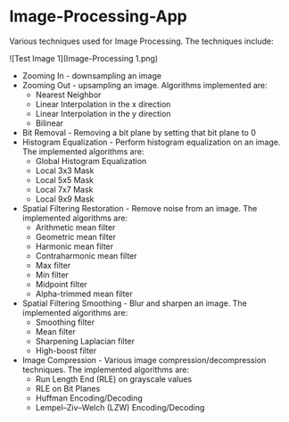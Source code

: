 # Image-Processing-App
Various techniques used for Image Processing. The techniques include:

![Test Image 1](Image-Processing 1.png)

 * Zooming In - downsampling an image
 * Zooming Out - upsampling an image. Algorithms implemented are:
   * Nearest Neighbor
   * Linear Interpolation in the x direction
   * Linear Interpolation in the y direction
   * Bilinear
 * Bit Removal - Removing a bit plane by setting that bit plane to 0
 * Histogram Equalization - Perform histogram equalization on an image. The implemented algorithms are:
   * Global Histogram Equalization
   * Local 3x3 Mask
   * Local 5x5 Mask
   * Local 7x7 Mask
   * Local 9x9 Mask
 * Spatial Filtering Restoration - Remove noise from an image. The implemented algorithms are:
   * Arithmetic mean filter
   * Geometric mean filter
   * Harmonic mean filter
   * Contraharmonic mean filter
   * Max filter
   * Min filter
   * Midpoint filter
   * Alpha-trimmed mean filter
 * Spatial Filtering Smoothing - Blur and sharpen an image. The implemented algorithms are:
   * Smoothing filter
   * Mean filter
   * Sharpening Laplacian filter
   * High-boost filter
 * Image Compression - Various image compression/decompression techniques. The implemented algorithms are:
   * Run Length End (RLE) on grayscale values
   * RLE on Bit Planes
   * Huffman Encoding/Decoding
   * Lempel–Ziv–Welch (LZW) Encoding/Decoding
